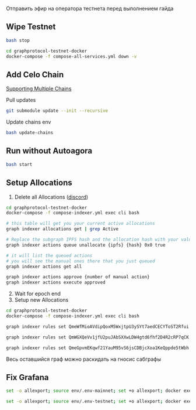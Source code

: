 Отправить эфир на оператора тестнета перед выполнением гайда

## Wipe Testnet
```bash
bash stop

cd graphprotocol-testnet-docker
docker-compose -f compose-all-services.yml down -v
```

## Add Celo Chain
[Supporting Multiple Chains](https://github.com/StakeSquid/graphprotocol-testnet-docker/blob/master/docs/getting-started.md#supporting-multiple-chains)

Pull updates
```bash
git submodule update --init --recursive
```

Update chains env
```bash
bash update-chains
```

## Run without Autoagora
```bash
bash start
```
## Setup Allocations
1. Delete all Allocations ([discord](https://discord.com/channels/438038660412342282/807005869836861461/1065609092732825611))
```bash
cd graphprotocol-testnet-docker
docker-compose -f compose-indexer.yml exec cli bash

# this table will get you your current active allocations
graph indexer allocations get | grep Active

# Replace the subgraph IPFS hash and the allocation hash with your values
graph indexer actions queue unallocate {ipfs} {hash} 0x0 true

# it will list the queued actions
# you will see the manual ones there that you just queued
graph indexer actions get all

graph indexer actions approve {number of manual action}
graph indexer actions execute approved
```
2. Wait for epoch end
3. Setup new Allocations
```bash
cd graphprotocol-testnet-docker
docker-compose -f compose-indexer.yml exec cli bash

graph indexer rules set QmeWfMioAVdipQoxM5WxjtpU3ySYt7aedCECYToST2Rfui decisionBasis always allocationAmount 66666

graph indexer rules set QmWGXQeVv1jfU2puJAbSXXwLDW4gtd6fhf2D4R2cRP7qCK decisionBasis always allocationAmount 66666

graph indexer rules set QmeGpvmEKqwf21YauM95vS6jsCDBjcXoa1KeQppde5tWbh decisionBasis always allocationAmount 66666
```

Весь оставшийся граф можно раскидать на гносис сабграфы

## Fix Grafana
```bash
set -o allexport; source env/.env-mainnet; set +o allexport; docker exec -it graphprotocol-mainnet-docker_postgres_1 psql "-U" ${DB_USER} ${GRAPH_NODE_DB_NAME} "-c" "refresh materialized view info.subgraph_sizes;"
```
```bash
set -o allexport; source env/.env-testnet; set +o allexport; docker exec -it graphprotocol-testnet-docker_postgres_1 psql "-U" ${DB_USER} ${GRAPH_NODE_DB_NAME} "-c" "refresh materialized view info.subgraph_sizes;"
```
